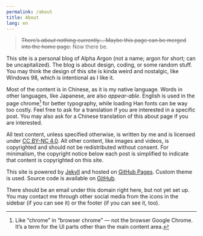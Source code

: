 ```yaml
---
permalink: /about
title: About
lang: en
---
```


> <s>There’s *about* nothing currently... Maybe this page can be merged into the home page.</s> Now there be.

This site is a personal blog of Alpha Argon (not a name; argon for short; can be uncapitalized). The blog is about design, coding, or some random stuff. You may think the design of this site is kinda weird and nostalgic, like Windows 98, which is intentional as I like it.

Most of the content is in Chinese, as it is my native language. Words in other languages, like Japanese, are also *appear-able*. English is used in the page chrome[^chrome] for better typography, while loading Han fonts can be way too costly. Feel free to ask for a translation if you are interested in a specific post. You may also ask for a Chinese translation of this about page if you are interested.

All text content, unless specified otherwise, is written by me and is licensed under [CC BY-NC 4.0](https://creativecommons.org/licenses/by-nc/4.0/). All other content, like images and videos, is copyrighted and should not be redistributed without consent. For minimalism, the copyright notice below each post is simplified to indicate that content is copyrighted on this site.

This site is powered by [Jekyll](https://jekyllrb.com/) and hosted on [GitHub Pages](https://pages.github.com/). Custom theme is used. Source code is available on [GitHub](https://github.com/alphaArgon/alphaArgon.github.io).

There should be an email under this domain right here, but not yet set up. You may contact me through other social media from the icons in the sidebar (if you can see it) or the footer (if you can see it, too).

[^chrome]: Like “chrome” in “browser chrome” — not the browser Google Chrome. It’s a term for the UI parts other than the main content area.
